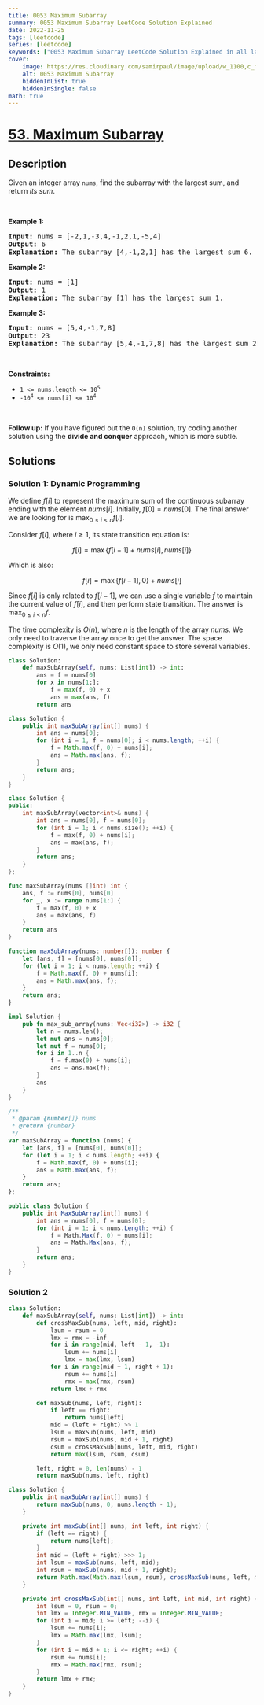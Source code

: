 ```yaml
---
title: 0053 Maximum Subarray
summary: 0053 Maximum Subarray LeetCode Solution Explained
date: 2022-11-25
tags: [leetcode]
series: [leetcode]
keywords: ["0053 Maximum Subarray LeetCode Solution Explained in all languages", "0053 Maximum Subarray", "LeetCode", "leetcode solution in Python3 C++ Java Go PHP Ruby Swift TypeScript Rust C# JavaScript C", "GeeksforGeeks", "InterviewBit", "Coding Ninjas", "HackerRank", "HackerEarth", "CodeChef", "TopCoder", "AlgoExpert", "freeCodeCamp", "Codeforces", "GitHub", "AtCoder", "Samir Paul"]
cover:
    image: https://res.cloudinary.com/samirpaul/image/upload/w_1100,c_fit,co_rgb:FFFFFF,l_text:Arial_75_bold:0053 Maximum Subarray - Solution Explained/problem-solving.webp
    alt: 0053 Maximum Subarray
    hiddenInList: true
    hiddenInSingle: false
math: true
---
```



# [53. Maximum Subarray](https://leetcode.com/problems/maximum-subarray)


## Description

<p>Given an integer array <code>nums</code>, find the <span data-keyword="subarray-nonempty">subarray</span> with the largest sum, and return <em>its sum</em>.</p>

<p>&nbsp;</p>
<p><strong class="example">Example 1:</strong></p>

<pre>
<strong>Input:</strong> nums = [-2,1,-3,4,-1,2,1,-5,4]
<strong>Output:</strong> 6
<strong>Explanation:</strong> The subarray [4,-1,2,1] has the largest sum 6.
</pre>

<p><strong class="example">Example 2:</strong></p>

<pre>
<strong>Input:</strong> nums = [1]
<strong>Output:</strong> 1
<strong>Explanation:</strong> The subarray [1] has the largest sum 1.
</pre>

<p><strong class="example">Example 3:</strong></p>

<pre>
<strong>Input:</strong> nums = [5,4,-1,7,8]
<strong>Output:</strong> 23
<strong>Explanation:</strong> The subarray [5,4,-1,7,8] has the largest sum 23.
</pre>

<p>&nbsp;</p>
<p><strong>Constraints:</strong></p>

<ul>
	<li><code>1 &lt;= nums.length &lt;= 10<sup>5</sup></code></li>
	<li><code>-10<sup>4</sup> &lt;= nums[i] &lt;= 10<sup>4</sup></code></li>
</ul>

<p>&nbsp;</p>
<p><strong>Follow up:</strong> If you have figured out the <code>O(n)</code> solution, try coding another solution using the <strong>divide and conquer</strong> approach, which is more subtle.</p>

## Solutions

### Solution 1: Dynamic Programming

We define $f[i]$ to represent the maximum sum of the continuous subarray ending with the element $nums[i]$. Initially, $f[0] = nums[0]$. The final answer we are looking for is $\max_{0 \leq i < n} f[i]$.

Consider $f[i]$, where $i \geq 1$, its state transition equation is:

$$
f[i] = \max \{ f[i - 1] + nums[i], nums[i] \}
$$

Which is also:

$$
f[i] = \max \{ f[i - 1], 0 \} + nums[i]
$$

Since $f[i]$ is only related to $f[i - 1]$, we can use a single variable $f$ to maintain the current value of $f[i]$, and then perform state transition. The answer is $\max_{0 \leq i < n} f$.

The time complexity is $O(n)$, where $n$ is the length of the array $nums$. We only need to traverse the array once to get the answer. The space complexity is $O(1)$, we only need constant space to store several variables.

<!-- tabs:start -->

```python
class Solution:
    def maxSubArray(self, nums: List[int]) -> int:
        ans = f = nums[0]
        for x in nums[1:]:
            f = max(f, 0) + x
            ans = max(ans, f)
        return ans
```

```java
class Solution {
    public int maxSubArray(int[] nums) {
        int ans = nums[0];
        for (int i = 1, f = nums[0]; i < nums.length; ++i) {
            f = Math.max(f, 0) + nums[i];
            ans = Math.max(ans, f);
        }
        return ans;
    }
}
```

```cpp
class Solution {
public:
    int maxSubArray(vector<int>& nums) {
        int ans = nums[0], f = nums[0];
        for (int i = 1; i < nums.size(); ++i) {
            f = max(f, 0) + nums[i];
            ans = max(ans, f);
        }
        return ans;
    }
};
```

```go
func maxSubArray(nums []int) int {
	ans, f := nums[0], nums[0]
	for _, x := range nums[1:] {
		f = max(f, 0) + x
		ans = max(ans, f)
	}
	return ans
}
```

```ts
function maxSubArray(nums: number[]): number {
    let [ans, f] = [nums[0], nums[0]];
    for (let i = 1; i < nums.length; ++i) {
        f = Math.max(f, 0) + nums[i];
        ans = Math.max(ans, f);
    }
    return ans;
}
```

```rust
impl Solution {
    pub fn max_sub_array(nums: Vec<i32>) -> i32 {
        let n = nums.len();
        let mut ans = nums[0];
        let mut f = nums[0];
        for i in 1..n {
            f = f.max(0) + nums[i];
            ans = ans.max(f);
        }
        ans
    }
}
```

```js
/**
 * @param {number[]} nums
 * @return {number}
 */
var maxSubArray = function (nums) {
    let [ans, f] = [nums[0], nums[0]];
    for (let i = 1; i < nums.length; ++i) {
        f = Math.max(f, 0) + nums[i];
        ans = Math.max(ans, f);
    }
    return ans;
};
```

```cs
public class Solution {
    public int MaxSubArray(int[] nums) {
        int ans = nums[0], f = nums[0];
        for (int i = 1; i < nums.Length; ++i) {
            f = Math.Max(f, 0) + nums[i];
            ans = Math.Max(ans, f);
        }
        return ans;
    }
}
```

<!-- tabs:end -->

### Solution 2

<!-- tabs:start -->

```python
class Solution:
    def maxSubArray(self, nums: List[int]) -> int:
        def crossMaxSub(nums, left, mid, right):
            lsum = rsum = 0
            lmx = rmx = -inf
            for i in range(mid, left - 1, -1):
                lsum += nums[i]
                lmx = max(lmx, lsum)
            for i in range(mid + 1, right + 1):
                rsum += nums[i]
                rmx = max(rmx, rsum)
            return lmx + rmx

        def maxSub(nums, left, right):
            if left == right:
                return nums[left]
            mid = (left + right) >> 1
            lsum = maxSub(nums, left, mid)
            rsum = maxSub(nums, mid + 1, right)
            csum = crossMaxSub(nums, left, mid, right)
            return max(lsum, rsum, csum)

        left, right = 0, len(nums) - 1
        return maxSub(nums, left, right)
```

```java
class Solution {
    public int maxSubArray(int[] nums) {
        return maxSub(nums, 0, nums.length - 1);
    }

    private int maxSub(int[] nums, int left, int right) {
        if (left == right) {
            return nums[left];
        }
        int mid = (left + right) >>> 1;
        int lsum = maxSub(nums, left, mid);
        int rsum = maxSub(nums, mid + 1, right);
        return Math.max(Math.max(lsum, rsum), crossMaxSub(nums, left, mid, right));
    }

    private int crossMaxSub(int[] nums, int left, int mid, int right) {
        int lsum = 0, rsum = 0;
        int lmx = Integer.MIN_VALUE, rmx = Integer.MIN_VALUE;
        for (int i = mid; i >= left; --i) {
            lsum += nums[i];
            lmx = Math.max(lmx, lsum);
        }
        for (int i = mid + 1; i <= right; ++i) {
            rsum += nums[i];
            rmx = Math.max(rmx, rsum);
        }
        return lmx + rmx;
    }
}
```

<!-- tabs:end -->

<!-- end -->
